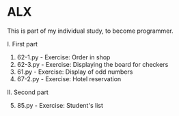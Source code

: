 # ALX
This is part of my individual study, to become programmer.

I. First part

1. 62-1.py - Exercise: Order in shop
2. 62-3.py - Exercise: Displaying the board for checkers
3. 61.py   - Exercise: Display of odd numbers
4. 67-2.py - Exercise: Hotel reservation

II. Second part

5. 85.py   - Exercise: Student's list
